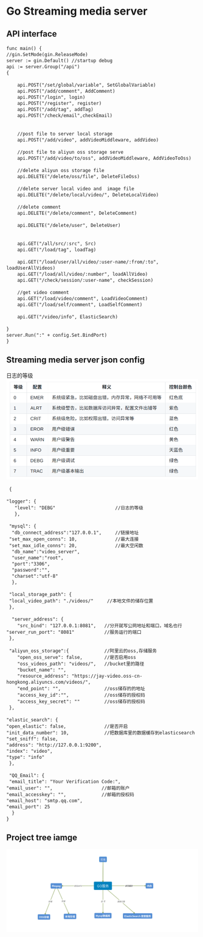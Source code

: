 Go Streaming media server 
=====

API interface
-----
    func main() {
	//gin.SetMode(gin.ReleaseMode)
	server := gin.Default() //startup debug
	api := server.Group("/api")
	{

		api.POST("/set/global/variable", SetGlobalVariable)
		api.POST("/add/comment", AddComment)
		api.POST("/login", login)
		api.POST("/register", register)
		api.POST("/add/tag", addTag)
		api.POST("/check/email",checkEmail)


		//post file to server local storage
		api.POST("/add/video", addVideoMiddleware, addVideo)

		//post file to aliyun oss storage serve
		api.POST("/add/video/to/oss", addVideoMiddleware, AddVideoToOss)

		//delete aliyun oss storage file
		api.DELETE("/delete/oss/file", DeleteFileOss)
    
		//delete server local video and  image file
		api.DELETE("/delete/local/video/", DeleteLocalVideo)
    
		//delete comment
		api.DELETE("/delete/comment", DeleteComment)
    
		api.DELETE("/delete/user", DeleteUser)


		api.GET("/all/src/:src", Src)
		api.GET("/load/tag", loadTag)

		api.GET("/load/user/all/video/:user-name/:from/:to", loadUserAllVideos)
		api.GET("/load/all/video/:number", loadAllVideo)
		api.GET("/check/session/:user-name", checkSession)

		//get video comment
		api.GET("/load/video/comment", LoadVideoComment)
		api.GET("/load/self/comment", LoadSelfComment)

		api.GET("/video/info", ElasticSearch)

	}
	server.Run(":" + config.Set.BindPort)
    }
    
    
Streaming media server json config 
----

日志的等级
![log_level](https://github.com/jayrain520/golang/blob/master/image/log_level.png)


     {
  
    "logger": {
       "level": "DEBG"                      //日志的等级
       },
     
     "mysql": {
      "db_connect_address":"127.0.0.1",     //链接地址
     "set_max_open_conns": 10,              //最大连接
     "set_max_idle_conns": 20,              //最大空闲数
      "db_name":"video_server",
      "user_name":"root",
      "port":"3306",
      "password":"",
      "charset":"utf-8"
      },
      
     "local_storage_path": {
     "local_video_path": "./videos/"     //本地文件的储存位置
     },

      "server_address": {
        "src_bind": "127.0.0.1:8081",   //分开就写公网地址和端口，域名也行
    "server_run_port": "8081"           //服务运行的端口
     },
      
     "aliyun_oss_storage":{             //阿里云的oss,存储服务
        "open_oss_serve": false,        //是否启用oss
        "oss_videos_path": "videos/",   //bucket里的路径
        "bucket_name": "",
        "resource_address": "https://jay-video.oss-cn-hongkong.aliyuncs.com/videos/",
        "end_point": "",                //oss储存的的地址
        "access_key_id":"",             //oss储存的授权码
        "access_key_secret": ""         //oss储存的授权码
     },
  
    "elastic_search": {
    "open_elastic": false,              //是否开启
    "init_data_number": 10,             //把数据库里的数据缓存到elasticsearch
    "set_sniff": false,
    "address": "http://127.0.0.1:9200",
    "index": "video",
    "type": "info"
     },

     "QQ_Email": {
     "email_title": "Your Verification Code:",
    "email_user": "",                  //邮箱的账户
    "email_accesskey": "",             //邮箱的授权码     
    "email_host": "smtp.qq.com",
    "email_port": 25
      }
    }






Project tree iamge
-----
![流程图](https://github.com/jayrain520/golang/blob/master/video_serve/project.png)
